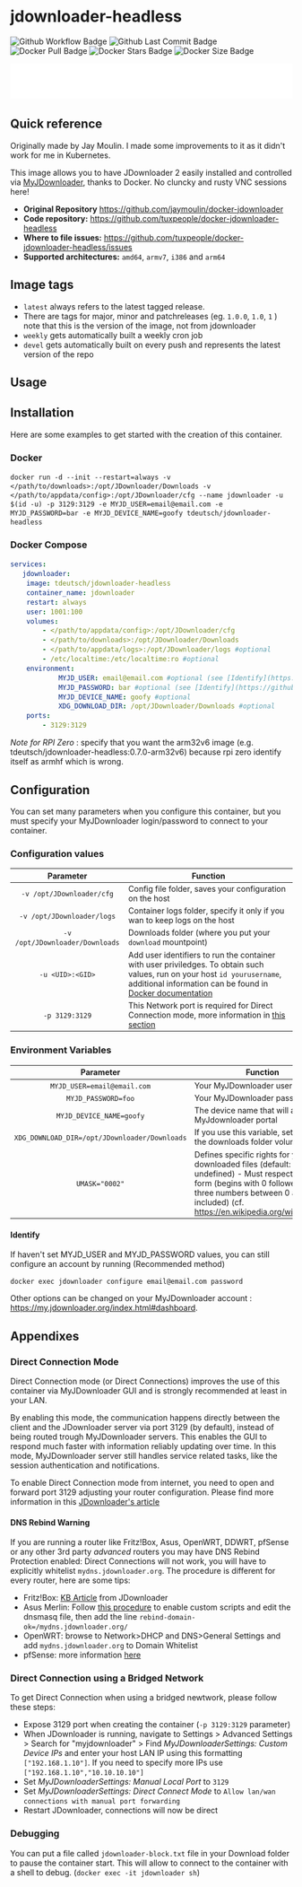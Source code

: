 # jdownloader-headless
![Github Workflow Badge](https://github.com/tuxpeople/docker-jdownloader-headless/actions/workflows/release.yml/badge.svg)
![Github Last Commit Badge](https://img.shields.io/github/last-commit/tuxpeople/docker-jdownloader-headless)
![Docker Pull Badge](https://img.shields.io/docker/pulls/tdeutsch/jdownloader-headless)
![Docker Stars Badge](https://img.shields.io/docker/stars/tdeutsch/jdownloader-headless)
![Docker Size Badge](https://img.shields.io/docker/image-size/tdeutsch/jdownloader-headless)

<img src="./images/warning-own-risk.svg">

## Quick reference

Originally made by Jay Moulin. I made some improvements to it as it didn't work for me in Kubernetes.

This image allows you to have JDownloader 2 easily installed and controlled via [MyJDownloader](https://my.jdownloader.org/), thanks to Docker. No cluncky and rusty VNC sessions here!

* **Original Repository**
  https://github.com/jaymoulin/docker-jdownloader
* **Code repository:**
  https://github.com/tuxpeople/docker-jdownloader-headless
* **Where to file issues:**
  https://github.com/tuxpeople/docker-jdownloader-headless/issues
* **Supported architectures:**
  ```amd64```, ```armv7```, ```i386``` and ```arm64```

## Image tags
- ```latest``` always refers to the latest tagged release.
- There are tags for major, minor and patchreleases (eg. ```1.0.0```, ```1.0```, ```1``` ) note that this is the version of the image, not from jdownloader
- ```weekly``` gets automatically built a weekly cron job
- ```devel``` gets automatically built on every push and represents the latest version of the repo

## Usage
Installation
---

Here are some examples to get started with the creation of this container.

### Docker
```
docker run -d --init --restart=always -v </path/to/downloads>:/opt/JDownloader/Downloads -v </path/to/appdata/config>:/opt/JDownloader/cfg --name jdownloader -u $(id -u) -p 3129:3129 -e MYJD_USER=email@email.com -e MYJD_PASSWORD=bar -e MYJD_DEVICE_NAME=goofy tdeutsch/jdownloader-headless
```
### Docker Compose
```yml
services:
   jdownloader:
    image: tdeutsch/jdownloader-headless
    container_name: jdownloader
    restart: always
    user: 1001:100
    volumes:
        - </path/to/appdata/config>:/opt/JDownloader/cfg
        - </path/to/downloads>:/opt/JDownloader/Downloads
        - </path/to/appdata/logs>:/opt/JDownloader/logs #optional
        - /etc/localtime:/etc/localtime:ro #optional
    environment: 
            MYJD_USER: email@email.com #optional (see [Identify](https://github.com/tuxpeople/docker-jdownloader-headless#identify))
            MYJD_PASSWORD: bar #optional (see [Identify](https://github.com/tuxpeople/docker-jdownloader-headless#identify))
            MYJD_DEVICE_NAME: goofy #optional
            XDG_DOWNLOAD_DIR: /opt/JDownloader/Downloads #optional
    ports:
        - 3129:3129 
```

*Note for RPI Zero* : specify that you want the arm32v6 image (e.g. tdeutsch/jdownloader-headless:0.7.0-arm32v6) because rpi zero identify itself as armhf which is wrong.

Configuration
---
You can set many parameters when you configure this container, but you must specify your MyJDownloader login/password to connect to your container.

### Configuration values 
| Parameter | Function |
| :----: | --- |
| `-v /opt/JDownloader/cfg`| Config file folder, saves your configuration on the host |
| `-v /opt/JDownloader/logs` | Container logs folder, specify it only if you wan to keep logs on the host |
| `-v /opt/JDownloader/Downloads` | Downloads folder (where you put your `download` mountpoint) | 
| `-u <UID>:<GID>` | Add user identifiers to run the container with user priviledges. To obtain such values, run on your host `id yourusername`, additional information can be found in [Docker documentation](https://docs.docker.com/engine/reference/commandline/exec/#options)
| `-p 3129:3129` | This Network port is required for Direct Connection mode, more information in [this section](https://github.com/tuxpeople/docker-jdownloader-headless#direct-connection) |

### Environment Variables
| Parameter | Function |
| :----: | --- |
| `MYJD_USER=email@email.com` | Your MyJDownloader user |
| `MYJD_PASSWORD=foo` | Your MyJDownloader password |
| `MYJD_DEVICE_NAME=goofy`| The device name that will appear on MyJdownloader portal |
| `XDG_DOWNLOAD_DIR=/opt/JDownloader/Downloads` | If you use this variable, set it as per the downloads folder volume! |
| `UMASK="0002"` | Defines specific rights for your downloaded files (default: undefined) - Must respect octal form (begins with 0 followed by three numbers between 0 and 7 included) (cf. https://en.wikipedia.org/wiki/Umask) |

#### Identify
If haven't set MYJD_USER and MYJD_PASSWORD values, you can still configure an account by running (Recommended method)

```
docker exec jdownloader configure email@email.com password
```

Other options can be changed on your MyJDownloader account : https://my.jdownloader.org/index.html#dashboard.

Appendixes
---

### Direct Connection Mode

Direct Connection mode (or Direct Connections) improves the use of this container via MyJDownloader GUI and is strongly recommended at least in your LAN.

By enabling this mode, the communication happens directly between the client and the JDownloader server via port 3129 (by default), instead of being routed trough MyJDownloader servers. This enables the GUI to respond much faster with information reliably updating over time.
In this mode, MyJDownloader server still handles service related tasks, like the session authentication and notifications.

To enable Direct Connection mode from internet, you need to open and forward port 3129 adjusting your router configuration. Please find more information in this [JDownloader's article](https://support.jdownloader.org/Knowledgebase/Article/View/33/0/myjdownloader-advanced-settings)

#### DNS Rebind Warning
If you are running a router like Fritz!Box, Asus, OpenWRT, DDWRT, pfSense or any other 3rd party *advanced* routers you may have DNS Rebind Protection enabled: Direct Connections will not work, you will have to explicitly whitelist `mydns.jdownloader.org`. The procedure is different for every router, here are some tips:

* Fritz!Box: [KB Article](https://support.jdownloader.org/Knowledgebase/Article/View/51) from JDownloader
* Asus Merlin: Follow [this procedure](https://github.com/RMerl/asuswrt-merlin.ng/wiki/Custom-domains-with-dnsmasq) to enable custom scripts and edit the dnsmasq file, then add the line `rebind-domain-ok=/mydns.jdownloader.org/`
* OpenWRT: browse to Network>DHCP and DNS>General Settings and add `mydns.jdownloader.org` to Domain Whitelist
* pfSense: more information [here](https://github.com/jaymoulin/docker-jdownloader/issues/61#issuecomment-607474205)



### Direct Connection using a Bridged Network

To get Direct Connection when using a bridged newtwork, please follow these steps:

* Expose 3129 port when creating the container (`-p 3129:3129` parameter)
* When JDownloader is running, navigate to Settings > Advanced Settings > Search for "myjdownloader" > Find *MyJDownloaderSettings: Custom Device IPs* and enter your host LAN IP using this formatting `["192.168.1.10"]`. If you need to specify more IPs use `["192.168.1.10","10.10.10.10"]`
* Set *MyJDownloaderSettings: Manual Local Port* to `3129`
* Set *MyJDownloaderSettings: Direct Connect Mode* to `Allow lan/wan connections with manual port forwarding`
* Restart JDownloader, connections will now be direct

### Debugging

You can put a file called `jdownloader-block.txt` file in your Download folder to pause the container start.
This will allow to connect to the container with a shell to debug. (`docker exec -it jdownloader sh`) 
